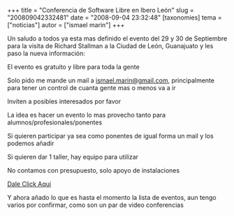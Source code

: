 +++
title = "Conferencia de Software Libre en Ibero León"
slug = "200809042332481"
date = "2008-09-04 23:32:48"
[taxonomies]
tema = ["noticias"]
autor = ["ismael marin"]
+++

Un saludo a todos ya esta mas definido el evento del 29 y 30 de
Septiembre para la visita de Richard Stallman a la Ciudad de León,
Guanajuato y les paso la nueva información:

El evento es gratuito y libre para toda la gente

Solo pido me mande un mail a ismael.marin@gmail.com, principalmente para
tener un control de cuanta gente mas o menos va a ir

Inviten a posibles interesados por favor

La idea es hacer un evento lo mas provecho tanto para
alumnos/profesionales/ponentes

Si quieren participar ya sea como ponentes de igual forma un mail y los
podemos añadir

Si quieren dar 1 taller, hay equipo para utilizar

No contamos con presupuesto, solo apoyo de instalaciones

  
  
[Dale Click Aqui](http://www.tresfiles.com.mx/richard/ultima.png)

Y ahora añado lo que es hasta el momento la lista de eventos, aun tengo
varios por confirmar, como son un par de video conferencias

